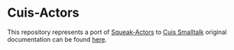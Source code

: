 # Cuis-Actors

This repository represents a port of [Squeak-Actors](http://squeaksource.com/Actors)
to [Cuis Smalltalk](http://cuis-smalltalk.org) original documentation can be found
[here](https://tonyg.github.io/squeak-actors).

